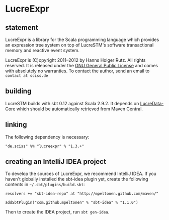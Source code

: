 # LucreExpr

## statement

LucreExpr is a library for the Scala programming language which provides an expression tree system on top of LucreSTM's software transactional memory and reactive event system.

LucreExpr is (C)opyright 2011&ndash;2012 by Hanns Holger Rutz. All rights reserved. It is released under the [GNU General Public License](https://raw.github.com/Sciss/LucreExpr/master/licenses/LucreExpr-License.txt) and comes with absolutely no warranties. To contact the author, send an email to `contact at sciss.de`

## building

LucreSTM builds with sbt 0.12 against Scala 2.9.2. It depends on [LucreData-Core](http:/github.com/Sciss/LucreData) which should be automatically retrieved from Maven Central.

## linking

The following dependency is necessary:

    "de.sciss" %% "lucreexpr" % "1.3.+"

## creating an IntelliJ IDEA project

To develop the sources of LucreExpr, we recommend IntelliJ IDEA. If you haven't globally installed the sbt-idea plugin yet, create the following contents in `~/.sbt/plugins/build.sbt`:

    resolvers += "sbt-idea-repo" at "http://mpeltonen.github.com/maven/"

    addSbtPlugin("com.github.mpeltonen" % "sbt-idea" % "1.1.0")

Then to create the IDEA project, run `sbt gen-idea`.
